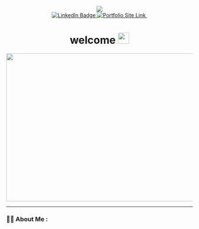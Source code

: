 <div id="header" align="center"> 
<img src="https://i.pinimg.com/originals/e8/f4/53/e8f453469a3ec97ecd354df465d73913.gif">
<div id="badges">
  <a href="https://www.linkedin.com/in/gino-farfaglia-5513b9186/" target="_blank">
  <img src="https://img.shields.io/badge/LinkedIn-blue?&logo=linkedin&logoColor=white" alt="LinkedIn Badge"/>
  </a>
  <a class=".portfolio-link" href="https://www.ginofarfaglia.com" target="_blank"> <img src="https://img.shields.io/badge/Portfolio%20Site-red" alt="Portfolio Site Link"/> </a>
  <img src="https://komarev.com/ghpvc/?username=JustAMan22&style=flat-square&color=blue" alt=""/>
</div>
  <h1>
  welcome
  <img src="https://media.giphy.com/media/hvRJCLFzcasrR4ia7z/giphy.gif" width="30px"/>
</h1>
</div>

<div align="center">
  <img src="https://user-images.githubusercontent.com/74038190/212749695-a6817c5a-a794-462b-afca-1b5ce7dd5e63.gif" width="600" height="400"/>
</div>

---

### :technologist: About Me :

